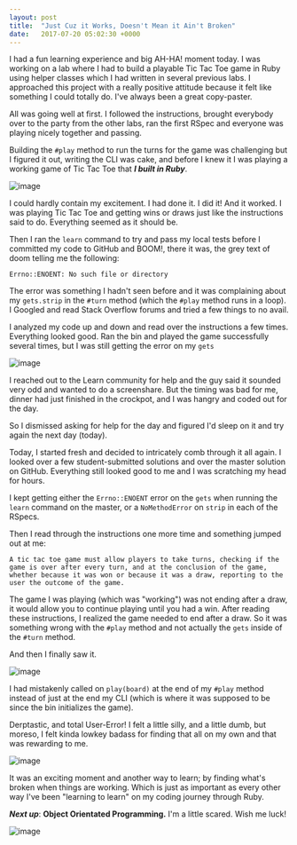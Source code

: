 ```yaml
---
layout: post
title:  "Just Cuz it Works, Doesn't Mean it Ain't Broken"
date:   2017-07-20 05:02:30 +0000
---
```



I had a fun learning experience and big AH-HA! moment today. I was working on a lab where I had to build a playable Tic Tac Toe game in Ruby using helper classes which I had written in several previous labs. I approached this project with a really positive attitude because it felt like something I could totally do. I've always been a great copy-paster.

All was going well at first. I followed the instructions, brought everybody over to the party from the other labs, ran the first RSpec and everyone was playing nicely together and passing.

Building the `#play` method to run the turns for the game was challenging but I figured it out, writing the CLI was cake, and before I knew it I was playing a working game of Tic Tac Toe that ***I built in Ruby***.

<img src="https://media.giphy.com/media/nXxOjZrbnbRxS/giphy.gif" style="min-width: 300px; max-width: 300px;" alt="image" class="img-responsive" />

I could hardly contain my excitement. I had done it. I did it! And it worked. I was playing Tic Tac Toe and getting wins or draws just like the instructions said to do. Everything seemed as it should be.

Then I ran the `learn` command to try and pass my local tests before I committed my code to GitHub and BOOM!, there it was, the grey text of doom telling me the following:
```
Errno::ENOENT: No such file or directory
```
The error was something I hadn't seen before and it was complaining about my `gets.strip` in the `#turn` method (which the `#play` method runs in a loop). I Googled and read Stack Overflow forums and tried a few things to no avail.

I analyzed my code up and down and read over the instructions a few times. Everything looked good. Ran the bin and played the game successfully several times, but I was still getting the error on my `gets`

<img src="https://media.giphy.com/media/ffJiLLtCk5Am4/giphy.gif" style="min-width: 300px; max-width: 300px;" alt="image" class="img-responsive" />

I reached out to the Learn community for help and the guy said it sounded very odd and wanted to do a screenshare. But the timing was bad for me, dinner had just finished in the crockpot, and I was hangry and coded out for the day.

So I dismissed asking for help for the day and figured I'd sleep on it and try again the next day (today).

Today, I started fresh and decided to intricately comb through it all again. I looked over a few student-submitted solutions and over the master solution on GitHub. Everything still looked good to me and I was scratching my head for hours.

I kept getting either the `Errno::ENOENT` error on the `gets` when running the `learn` command on the master, or a `NoMethodError` on `strip` in each of the RSpecs.

Then I read through the instructions one more time and something jumped out at me:

`A tic tac toe game must allow players to take turns, checking if the game is over after every turn, and at the conclusion of the game, whether because it was won or because it was a draw, reporting to the user the outcome of the game.`

The game I was playing (which was "working") was not ending after a draw, it would allow you to continue playing until you had a win. After reading these instructions, I realized the game needed to end after a draw. So it was something wrong with the `#play` method and not actually the `gets` inside of the `#turn` method.

And then I finally saw it.

<img src="https://media.giphy.com/media/3NtY188QaxDdC/giphy.gif" style="min-width: 300px; max-width: 300px;" alt="image" class="img-responsive" />

I had mistakenly called on `play(board)` at the end of my `#play` method instead of just at the end my CLI (which is where it was supposed to be since the bin initializes the game).

Derptastic, and total User-Error! I felt a little silly, and a little dumb, but moreso, I felt kinda lowkey badass for finding that all on my own and that was rewarding to me.

<img src="https://media.giphy.com/media/11caUX0P0nYZ32/giphy.gif" style="min-width: 300px; max-width: 300px;" alt="image" class="img-responsive" />

It was an exciting moment and another way to learn; by finding what's broken when things are working. Which is just as important as every other way I've been "learning to learn" on my coding journey through Ruby.

***Next up***: **Object Orientated Programming.** I'm a little scared. Wish me luck!

<img src="https://media.giphy.com/media/xTka03MJaW81LHt0sg/giphy.gif" style="min-width: 300px; max-width: 300px;" alt="image" class="img-responsive" />
